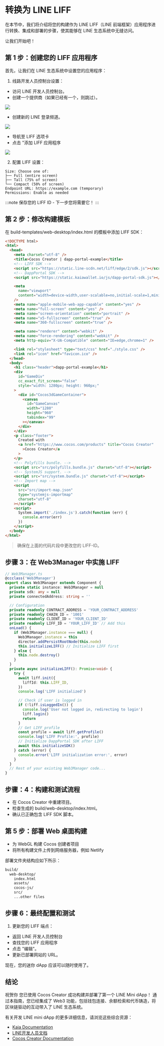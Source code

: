 # 转换为 LINE LIFF

在本节中，我们将介绍将您的构建作为 LINE LIFF（LINE 前端框架）应用程序进行转换、集成和部署的步骤，使其能够在 LINE 生态系统中无缝访问。

让我们开始吧！

## 第 1 步：创建您的 LIFF 应用程序<a id="create-liff-app"></a>

首先，让我们在 LINE 生态系统中设置您的应用程序：

1. 线路开发人员控制台设置：

  - 访问 LINE 开发人员控制台。
  - 创建一个提供商（如果已经有一个，则跳过）。

  ![](/img/minidapps/cocos-creator/cocos-liff-create.png)

  - 创建新的 LINE 登录频道。

  ![](/img/minidapps/unity-minidapp/line-login-lc.png)

  - 导航至 LIFF 选项卡
  - 点击 "添加 LIFF 应用程序

  ![](/img/minidapps/unity-minidapp/line-liff-add.png)

2. 配置 LIFF 设置：

```code
Size: Choose one of:
├── Full (entire screen)
├── Tall (75% of screen)
└── Compact (50% of screen)
Endpoint URL: https://example.com (temporary)
Permissions: Enable as needed
```

:::note
保存您的 LIFF ID - 下一步您将需要它！
:::

## 第 2 步：修改构建模板<a id="modify-build-template"></a>

在 build-templates/web-desktop/index.html 的模板中添加 LIFF SDK：

```html
<!DOCTYPE html>
<html>
  <head>
    <meta charset="utf-8" />
    <title>Cocos Creator | dapp-portal-example</title>
    <!-- LIFF SDK -->
    <script src="https://static.line-scdn.net/liff/edge/2/sdk.js"></script>
    <!-- DappPortal SDK -->
    <script src="https://static.kaiawallet.io/js/dapp-portal-sdk.js"></script>

    <meta
      name="viewport"
      content="width=device-width,user-scalable=no,initial-scale=1,minimum-scale=1,maximum-scale=1,minimal-ui=true"
    />
    <meta name="apple-mobile-web-app-capable" content="yes" />
    <meta name="full-screen" content="yes" />
    <meta name="screen-orientation" content="portrait" />
    <meta name="x5-fullscreen" content="true" />
    <meta name="360-fullscreen" content="true" />

    <meta name="renderer" content="webkit" />
    <meta name="force-rendering" content="webkit" />
    <meta http-equiv="X-UA-Compatible" content="IE=edge,chrome=1" />

    <link rel="stylesheet" type="text/css" href="./style.css" />
    <link rel="icon" href="favicon.ico" />
  </head>
  <body>
    <h1 class="header">dapp-portal-example</h1>
    <div
      id="GameDiv"
      cc_exact_fit_screen="false"
      style="width: 1280px; height: 960px;"
    >
      <div id="Cocos3dGameContainer">
        <canvas
          id="GameCanvas"
          width="1280"
          height="960"
          tabindex="99"
        ></canvas>
      </div>
    </div>
    <p class="footer">
      Created with
      <a href="https://www.cocos.com/products" title="Cocos Creator"
        >Cocos Creator</a
      >
    </p>
    <!-- Polyfills bundle. -->
    <script src="src/polyfills.bundle.js" charset="utf-8"></script>
    <!-- SystemJS support. -->
    <script src="src/system.bundle.js" charset="utf-8"></script>
    <!-- Import map -->
    <script
      src="src/import-map.json"
      type="systemjs-importmap"
      charset="utf-8"
    ></script>
    <script>
      System.import('./index.js').catch(function (err) {
        console.error(err)
      })
    </script>
  </body>
</html>
```

> 确保在上面的代码片段中更改您的 LIFF-ID。

## 步骤 3：在 Web3Manager 中实施 LIFF<a id="implementing-liff-in-web3manager"></a>

```typescript
// Web3Manager.ts
@ccclass('Web3Manager')
export class Web3Manager extends Component {
  private static instance: Web3Manager = null
  private sdk: any = null
  private connectedAddress: string = ''

  // Configuration
  private readonly CONTRACT_ADDRESS = 'YOUR_CONTRACT_ADDRESS'
  private readonly CHAIN_ID = '1001'
  private readonly CLIENT_ID = 'YOUR_CLIENT_ID'
  private readonly LIFF_ID = 'YOUR_LIFF_ID' // Add this
  onLoad() {
    if (Web3Manager.instance === null) {
      Web3Manager.instance = this
      director.addPersistRootNode(this.node)
      this.initializeLIFF() // Initialize LIFF first
    } else {
      this.node.destroy()
    }
  }
  private async initializeLIFF(): Promise<void> {
    try {
      await liff.init({
        liffId: this.LIFF_ID,
      })
      console.log('LIFF initialized')

      // Check if user is logged in
      if (!liff.isLoggedIn()) {
        console.log('User not logged in, redirecting to login')
        liff.login()
        return
      }
      // Get LIFF profile
      const profile = await liff.getProfile()
      console.log('LIFF Profile:', profile)
      // Initialize DappPortal SDK after LIFF
      await this.initializeSDK()
    } catch (error) {
      console.error('LIFF initialization error:', error)
    }
  }
  // Rest of your existing Web3Manager code...
}
```

## 步骤：4：构建和测试流程<a id="build-and-test-process"></a>

- 在 Cocos Creator 中重建项目。
- 检查生成的 build/web-desktop/index.html。
- 确认已正确包含 LIFF SDK 脚本。

## 第 5 步：部署 Web 桌面构建<a id="deploy-web-desktop-build"></a>

- 为 WebGL 构建 Cocos 创建者项目
- 将所有构建文件上传到网络服务器，例如 Netlify

部署文件夹结构应如下所示：

```bash
build/
  web-desktop/
    index.html
    assets/
    cocos-js/
    src/
    ...other files
```

## 步骤 6：最终配置和测试<a id="final-configuration-and-testing"></a>

1. 更新您的 LIFF 端点：
  - 返回 LINE 开发人员控制台
  - 查找您的 LIFF 应用程序
  - 点击 "编辑"。
  - 更新已部署网站的 URL。

现在，您的迷你 dApp 应该可以随时使用了。

## 结论<a id="conclusion"></a>

祝贺你 您已使用 Cocos Creator 成功构建并部署了第一个 LINE Mini dApp！ 通过本指南，您已经集成了 Web3 功能，包括钱包连接、余额检索和代币铸造，将区块链驱动的互动带入了 LINE 生态系统。

有关开发 LINE mini dApp 的更多详细信息，请浏览这些综合资源：

- [Kaia Documentation](https://docs.kaia.io/)
- [LINE开发人员文档](https://developers.line.biz/en/docs/line-mini-app/)
- [Cocos Creator Documentation](https://docs.cocos.com/creator/3.8/manual/en/getting-started/)
